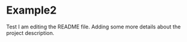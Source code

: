 # Example2
Test
I am editing the README file. Adding some more details about the project description.
